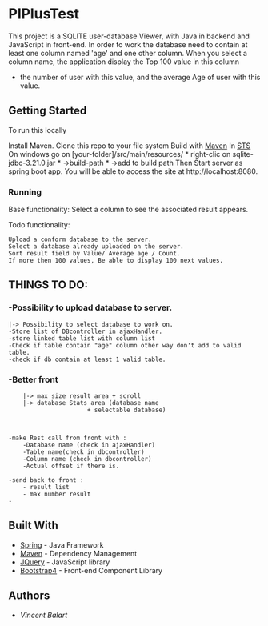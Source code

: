 # PlPlusTest


This project is a SQLITE user-database Viewer, with Java in backend and JavaScript in front-end.
In order to work the database need to contain at least one column named 'age' and one other column.
When you select a column name, the application display the Top 100 value in this column
 + the number of user with this value, and the average Age of user with this value.

## Getting Started

To run this locally

 Install Maven.
 Clone this repo  to your file system
 Build with [Maven](https://maven.apache.org/)
 In [STS](https://spring.io/tools)
    On windows go on [your-folder]/src/main/resources/
        * right-clic on sqlite-jdbc-3.21.0.jar
        * ->build-path
        * ->add to build path
 Then Start server as spring boot app.
 You will be able to access the site at http://localhost:8080.

### Running


  Base functionality:
    Select a column to see the associated result appears.

  Todo functionality:

    Upload a conform database to the server.
    Select a database already uploaded on the server.
    Sort result field by Value/ Average age / Count.
    If more then 100 values, Be able to display 100 next values.





## THINGS TO DO:

### -Possibility to upload database to server.
    |-> Possibility to select database to work on.
	-Store list of DBcontroller in ajaxHandler.
	-store linked table list with column list 
	-Check if table contain "age" column other way don't add to valid table.
	-check if db contain at least 1 valid table.
	
### -Better front
    	|-> max size result area + scroll
    	|-> database Stats area (database name
                          + selectable database)


	
	-make Rest call from front with :
		-Database name (check in ajaxHandler)
		-Table name(check in dbcontroller) 
		-Column name (check in dbcontroller)
		-Actual offset if there is.
	
	-send back to front :
		- result list
	 	- max number result
	-
## Built With
  * [Spring](https://spring.io/) - Java Framework
  * [Maven](https://maven.apache.org/) - Dependency Management
  * [JQuery](https://jquery.com/) - JavaScript library
  * [Bootstrap4](https://getbootstrap.com/) - Front-end Component Library

## Authors
  * *Vincent Balart*
